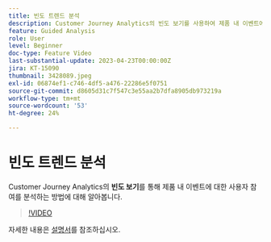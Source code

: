 ```yaml
---
title: 빈도 트렌드 분석
description: Customer Journey Analytics의 빈도 보기를 사용하여 제품 내 이벤트에 대한 사용자 참여를 분석하는 방법에 대해 알아봅니다.
feature: Guided Analysis
role: User
level: Beginner
doc-type: Feature Video
last-substantial-update: 2023-04-23T00:00:00Z
jira: KT-15090
thumbnail: 3428089.jpeg
exl-id: 06874ef1-c746-4df5-a476-22286e5f0751
source-git-commit: d8605d31c7f547c3e55aa2b7dfa8905db973219a
workflow-type: tm+mt
source-wordcount: '53'
ht-degree: 24%

---
```


# 빈도 트렌드 분석

Customer Journey Analytics의 **빈도 보기**&#x200B;를 통해 제품 내 이벤트에 대한 사용자 참여를 분석하는 방법에 대해 알아봅니다.

>[!VIDEO](https://video.tv.adobe.com/v/3428089/?learn=on)

자세한 내용은 [설명서](https://experienceleague.adobe.com/en/docs/analytics-platform/using/guided-analysis/trends/frequency)를 참조하십시오.
